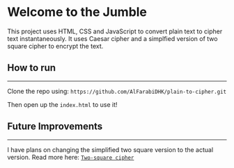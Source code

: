 # Welcome to the Jumble
 
This project uses HTML, CSS and JavaScript to convert plain text to cipher
text instantaneously. It uses Caesar cipher and a simplfied version of two square cipher to encrypt the text.


## How to run
----------------------------------------------------------------
Clone the repo using: `https://github.com/AlFarabiDHK/plain-to-cipher.git`

Then open up the `index.html` to use it!


## Future Improvements
---------------
I have plans on changing the simplified two square version to the actual version. Read more here: [`Two-square cipher`](https://en.wikipedia.org/wiki/Two-square_cipher)

